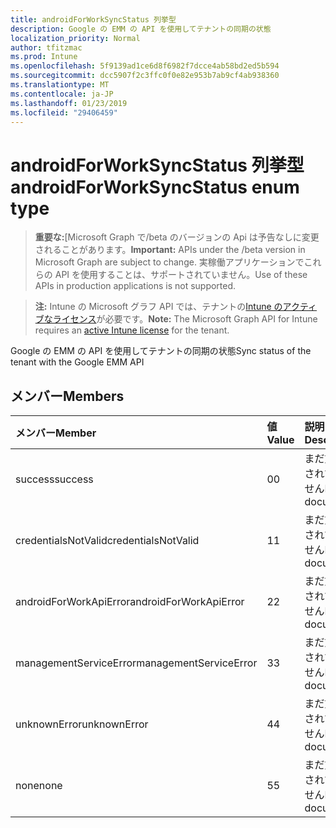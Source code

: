 ```yaml
---
title: androidForWorkSyncStatus 列挙型
description: Google の EMM の API を使用してテナントの同期の状態
localization_priority: Normal
author: tfitzmac
ms.prod: Intune
ms.openlocfilehash: 5f9139ad1ce6d8f6982f7dcce4ab58bd2ed5b594
ms.sourcegitcommit: dcc5907f2c3ffc0f0e82e953b7ab9cf4ab938360
ms.translationtype: MT
ms.contentlocale: ja-JP
ms.lasthandoff: 01/23/2019
ms.locfileid: "29406459"
---
```

# <a name="androidforworksyncstatus-enum-type"></a><span data-ttu-id="dca9f-103">androidForWorkSyncStatus 列挙型</span><span class="sxs-lookup"><span data-stu-id="dca9f-103">androidForWorkSyncStatus enum type</span></span>

> <span data-ttu-id="dca9f-104">**重要な:**[Microsoft Graph で/beta のバージョンの Api は予告なしに変更されることがあります。</span><span class="sxs-lookup"><span data-stu-id="dca9f-104">**Important:** APIs under the /beta version in Microsoft Graph are subject to change.</span></span> <span data-ttu-id="dca9f-105">実稼働アプリケーションでこれらの API を使用することは、サポートされていません。</span><span class="sxs-lookup"><span data-stu-id="dca9f-105">Use of these APIs in production applications is not supported.</span></span>

> <span data-ttu-id="dca9f-106">**注:** Intune の Microsoft グラフ API では、テナントの[Intune のアクティブなライセンス](https://go.microsoft.com/fwlink/?linkid=839381)が必要です。</span><span class="sxs-lookup"><span data-stu-id="dca9f-106">**Note:** The Microsoft Graph API for Intune requires an [active Intune license](https://go.microsoft.com/fwlink/?linkid=839381) for the tenant.</span></span>

<span data-ttu-id="dca9f-107">Google の EMM の API を使用してテナントの同期の状態</span><span class="sxs-lookup"><span data-stu-id="dca9f-107">Sync status of the tenant with the Google EMM API</span></span>

## <a name="members"></a><span data-ttu-id="dca9f-108">メンバー</span><span class="sxs-lookup"><span data-stu-id="dca9f-108">Members</span></span>
|<span data-ttu-id="dca9f-109">メンバー</span><span class="sxs-lookup"><span data-stu-id="dca9f-109">Member</span></span>|<span data-ttu-id="dca9f-110">値</span><span class="sxs-lookup"><span data-stu-id="dca9f-110">Value</span></span>|<span data-ttu-id="dca9f-111">説明</span><span class="sxs-lookup"><span data-stu-id="dca9f-111">Description</span></span>|
|:---|:---|:---|
|<span data-ttu-id="dca9f-112">success</span><span class="sxs-lookup"><span data-stu-id="dca9f-112">success</span></span>|<span data-ttu-id="dca9f-113">0</span><span class="sxs-lookup"><span data-stu-id="dca9f-113">0</span></span>|<span data-ttu-id="dca9f-114">まだ文書化されていません</span><span class="sxs-lookup"><span data-stu-id="dca9f-114">Not yet documented</span></span>|
|<span data-ttu-id="dca9f-115">credentialsNotValid</span><span class="sxs-lookup"><span data-stu-id="dca9f-115">credentialsNotValid</span></span>|<span data-ttu-id="dca9f-116">1</span><span class="sxs-lookup"><span data-stu-id="dca9f-116">1</span></span>|<span data-ttu-id="dca9f-117">まだ文書化されていません</span><span class="sxs-lookup"><span data-stu-id="dca9f-117">Not yet documented</span></span>|
|<span data-ttu-id="dca9f-118">androidForWorkApiError</span><span class="sxs-lookup"><span data-stu-id="dca9f-118">androidForWorkApiError</span></span>|<span data-ttu-id="dca9f-119">2</span><span class="sxs-lookup"><span data-stu-id="dca9f-119">2</span></span>|<span data-ttu-id="dca9f-120">まだ文書化されていません</span><span class="sxs-lookup"><span data-stu-id="dca9f-120">Not yet documented</span></span>|
|<span data-ttu-id="dca9f-121">managementServiceError</span><span class="sxs-lookup"><span data-stu-id="dca9f-121">managementServiceError</span></span>|<span data-ttu-id="dca9f-122">3</span><span class="sxs-lookup"><span data-stu-id="dca9f-122">3</span></span>|<span data-ttu-id="dca9f-123">まだ文書化されていません</span><span class="sxs-lookup"><span data-stu-id="dca9f-123">Not yet documented</span></span>|
|<span data-ttu-id="dca9f-124">unknownError</span><span class="sxs-lookup"><span data-stu-id="dca9f-124">unknownError</span></span>|<span data-ttu-id="dca9f-125">4</span><span class="sxs-lookup"><span data-stu-id="dca9f-125">4</span></span>|<span data-ttu-id="dca9f-126">まだ文書化されていません</span><span class="sxs-lookup"><span data-stu-id="dca9f-126">Not yet documented</span></span>|
|<span data-ttu-id="dca9f-127">none</span><span class="sxs-lookup"><span data-stu-id="dca9f-127">none</span></span>|<span data-ttu-id="dca9f-128">5</span><span class="sxs-lookup"><span data-stu-id="dca9f-128">5</span></span>|<span data-ttu-id="dca9f-129">まだ文書化されていません</span><span class="sxs-lookup"><span data-stu-id="dca9f-129">Not yet documented</span></span>|




